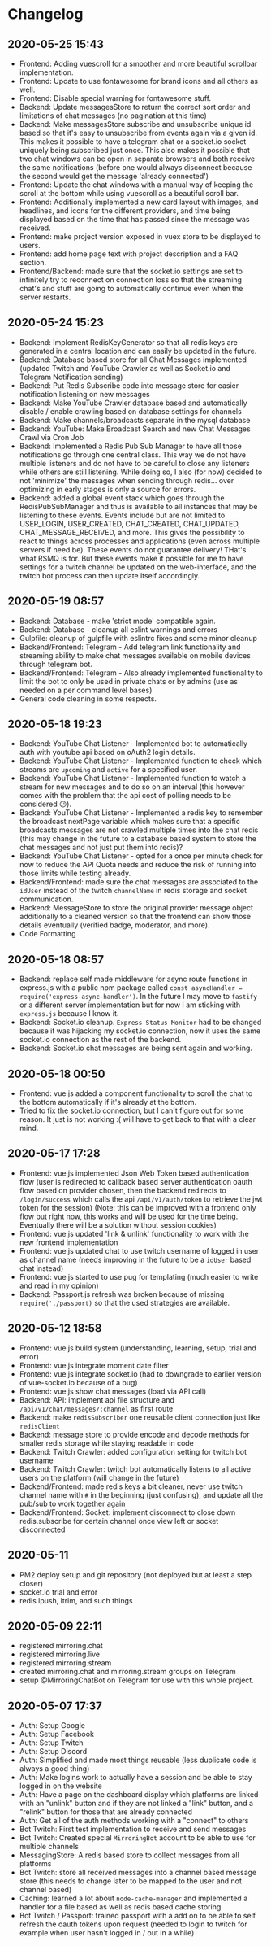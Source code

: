 # Changelog

## 2020-05-25 15:43

- Frontend: Adding vuescroll for a smoother and more beautiful scrollbar implementation.
- Frontend: Update to use fontawesome for brand icons and all others as well.
- Frontend: Disable special warning for fontawesome stuff.
- Backend: Update messagesStore to return the correct sort order and limitations of chat messages (no pagination at this time)
- Backend: Make messagesStore subscribe and unsubscribe unique id based so that it's easy to unsubscribe from events again via a given id. This makes it possible to have a telegram chat or a socket.io socket uniquely being subscribed just once. This also makes it possible that two chat windows can be open in separate browsers and both receive the same notifications (before one would always disconnect because the second would get the message 'already connected')
- Frontend: Update the chat windows with a manual way of keeping the scroll at the bottom while using vuescroll as a beautiful scroll bar.
- Frontend: Additionally implemented a new card layout with images, and headlines, and icons for the different providers, and time being displayed based on the time that has passed since the message was received.
- Frontend: make project version exposed in vuex store to be displayed to users.
- Frontend: add home page text with project description and a FAQ section.
- Frontend/Backend: made sure that the socket.io settings are set to infinitely try to reconnect on connection loss so that the streaming chat's and stuff are going to automatically continue even when the server restarts.

## 2020-05-24 15:23

- Backend: Implement RedisKeyGenerator so that all redis keys are generated in a central location and can easily be updated in the future.
- Backend: Database based store for all Chat Messages implemented (updated Twitch and YouTube Crawler as well as Socket.io and Telegram Notification sending)
- Backend: Put Redis Subscribe code into message store for easier notification listening on new messages
- Backend: Make YouTube Crawler database based and automatically disable / enable crawling based on database settings for channels
- Backend: Make channels/broadcasts separate in the mysql database
- Backend: YouTube: Make Broadcast Search and new Chat Messages Crawl via Cron Job
- Backend: Implemented a Redis Pub Sub Manager to have all those notifications go through one central class. This way we do not have multiple listeners and do not have to be careful to close any listeners while others are still listening. While doing so, I also (for now) decided to not 'minimize' the messages when sending through redis… over optimizing in early stages is only a source for errors.
- Backend: added a global event stack which goes through the RedisPubSubManager and thus is available to all instances that may be listening to these events. Events include but are not limited to USER_LOGIN, USER_CREATED, CHAT_CREATED, CHAT_UPDATED, CHAT_MESSAGE_RECEIVED, and more. This gives the possibility to react to things across processes and applications (even across multiple servers if need be). These events do not guarantee delivery! THat's what RSMQ is for. But these events make it possible for me to have settings for a twitch channel be updated on the web-interface, and the twitch bot process can then update itself accordingly.

## 2020-05-19 08:57

- Backend: Database - make 'strict mode' compatible again.
- Backend: Database - cleanup all eslint warnings and errors
- Gulpfile: cleanup of gulpfile with eslintrc fixes and some minor cleanup
- Backend/Frontend: Telegram - Add telegram link functionality and streaming ability to make chat messages available on mobile devices through telegram bot.
- Backend/Frontend: Telegram - Also already implemented functionality to limit the bot to only be used in private chats or by admins (use as needed on a per command level bases)
- General code cleaning in some respects.

## 2020-05-18 19:23

- Backend: YouTube Chat Listener - Implemented bot to automatically auth with youtube api based on oAuth2 login details.
- Backend: YouTube Chat Listener - Implemented function to check which streams are `upcoming` and `active` for a specified user.
- Backend: YouTube Chat Listener - Implemented function to watch a stream for new messages and to do so on an interval (this however comes with the problem that the api cost of polling needs to be considered 😕).
- Backend: YouTube Chat Listener - Implemented a redis key to remember the broadcast nextPage variable which makes sure that a specific broadcasts messages are not crawled multiple times into the chat redis (this may change in the future to a database based system to store the chat messages and not just put them into redis)?
- Backend: YouTube Chat Listener - opted for a once per minute check for now to reduce the API Quota needs and reduce the risk of running into those limits while testing already.
- Backend/Frontend: made sure the chat messages are associated to the `idUser` instead of the twitch `channelName` in redis storage and socket communication.
- Backend: MessageStore to store the original provider message object additionally to a cleaned version so that the frontend can show those details eventually (verified badge, moderator, and more).
- Code Formatting

## 2020-05-18 08:57

- Backend: replace self made middleware for async route functions in express.js with a public npm package called `const asyncHandler = require('express-async-handler')`. In the future I may move to `fastify` or a different server implementation but for now I am sticking with `express.js` because I know it.
- Backend: Socket.io cleanup. `Express Status Monitor` had to be changed because it was hijacking my socket.io connection, now it uses the same socket.io connection as the rest of the backend.
- Backend: Socket.io chat messages are being sent again and working.

## 2020-05-18 00:50

- Frontend: vue.js added a component functionality to scroll the chat to the bottom automatically if it's already at the bottom.
- Tried to fix the socket.io connection, but I can't figure out for some reason. It just is not working :( will have to get back to that with a clear mind.

## 2020-05-17 17:28

- Frontend: vue.js implemented Json Web Token based authentication flow (user is redirected to callback based server authentication oauth flow based on provider chosen, then the backend redirects to `/login/success` which calls the api `/api/v1/auth/token` to retrieve the jwt token for the session) (Note: this can be improved with a frontend only flow but right now, this works and will be used for the time being. Eventually there will be a solution without session cookies)
- Frontend: vue.js updated 'link & unlink' functionality to work with the new frontend implementation
- Frontend: vue.js updated chat to use twitch username of logged in user as channel name (needs improving in the future to be a `idUser` based chat instead)
- Frontend: vue.js started to use pug for templating (much easier to write and read in my opinion)
- Backend: Passport.js refresh was broken because of missing `require('./passport)` so that the used strategies are available.

## 2020-05-12 18:58

- Frontend: vue.js build system (understanding, learning, setup, trial and error)
- Frontend: vue.js integrate moment date filter
- Frontend: vue.js integrate socket.io (had to downgrade to earlier version of vue-socket.io because of a bug)
- Frontend: vue.js show chat messages (load via API call)
- Backend: API: implement api file structure and `/api/v1/chat/messages/:channel` as first route
- Backend: make `redisSubscriber` one reusable client connection just like `redisClient`
- Backend: message store to provide encode and decode methods for smaller redis storage while staying readable in code
- Backend: Twitch Crawler: added configuration setting for twitch bot username
- Backend: Twitch Crawler: twitch bot automatically listens to all active users on the platform (will change in the future)
- Backend/Frontend: made redis keys a bit cleaner, never use twitch channel name with `#` in the beginning (just confusing), and update all the pub/sub to work together again
- Backend/Frontend: Socket: implement disconnect to close down redis.subscribe for certain channel once view left or socket disconnected

## 2020-05-11

- PM2 deploy setup and git repository (not deployed but at least a step closer)
- socket.io trial and error
- redis lpush, ltrim, and such things

## 2020-05-09 22:11

- registered mirroring.chat
- registered mirroring.live
- registered mirroring.stream
- created mirroring.chat and mirroring.stream groups on Telegram
- setup @MirroringChatBot on Telegram for use with this whole project.

## 2020-05-07 17:37

- Auth: Setup Google
- Auth: Setup Facebook
- Auth: Setup Twitch
- Auth: Setup Discord
- Auth: Simplified and made most things reusable (less duplicate code is always a good thing)
- Auth: Make logins work to actually have a session and be able to stay logged in on the website
- Auth: Have a page on the dashboard display which platforms are linked with an "unlink" button and if they are not linked a "link" button, and a "relink" button for those that are already connected
- Auth: Get all of the auth methods working with a "connect" to others
- Bot Twitch: First test implementation to receive and send messages
- Bot Twitch: Created special `MirroringBot` account to be able to use for multiple channels
- MessagingStore: A redis based store to collect messages from all platforms
- Bot Twitch: store all received messages into a channel based message store (this needs to change later to be mapped to the user and not channel based)
- Caching: learned a lot about `node-cache-manager` and implemented a handler for a file based as well as redis based cache storing
- Bot Twitch / Passport: trained passport with a add on to be able to self refresh the oauth tokens upon request (needed to login to twitch for example when user hasn't logged in / out in a while)
